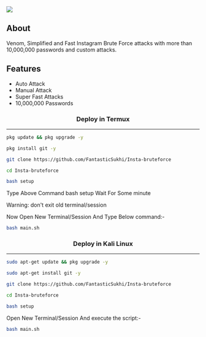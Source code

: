 <img src="venom.gif">

## About
Venom, Simplified and Fast Instagram Brute Force attacks with more than 10,000,000 passwords and custom attacks.

## Features 
* Auto Attack
* Manual Attack
* Super Fast Attacks
* 10,000,000 Passwords
 
 ### <p align="center">Deploy in Termux
***
        
 ```bash
pkg update && pkg upgrade -y
```
```bash
pkg install git -y
```
```bash
git clone https://github.com/FantasticSukhi/Insta-bruteforce
```
```bash
cd Insta-bruteforce
```
```bash
bash setup
```
Type Above Command bash setup Wait For Some minute 

Warning: don't exit old terminal/session
 
Now Open New Terminal/Session And Type Below command:-
```bash
bash main.sh
```
### <p align="center">Deploy in Kali Linux
***
 ```bash
sudo apt-get update && pkg upgrade -y
```
```bash
sudo apt-get install git -y
```
```bash
git clone https://github.com/FantasticSukhi/Insta-bruteforce
```
```bash
cd Insta-bruteforce
```
```bash
bash setup
```

Open New Terminal/Session And execute the script:-

```bash
bash main.sh
```

